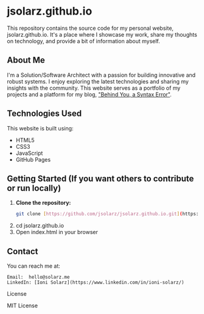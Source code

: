 # jsolarz.github.io

This repository contains the source code for my personal website, jsolarz.github.io.  It's a place where I showcase my work, share my thoughts on technology, and provide a bit of information about myself.

## About Me

I'm a Solution/Software Architect with a passion for building innovative and robust systems. I enjoy exploring the latest technologies and sharing my insights with the community.  This website serves as a portfolio of my projects and a platform for my blog, ["Behind You, a Syntax Error"](https://ioni.solarz.me).

## Technologies Used

This website is built using:
  - HTML5
  - CSS3
  - JavaScript
  - GitHub Pages

## Getting Started (If you want others to contribute or run locally)

1. **Clone the repository:**
   ```bash
   git clone [https://github.com/jsolarz/jsolarz.github.io.git](https://www.google.com/search?q=https://github.com/jsolarz/jsolarz.github.io.git)

2. cd jsolarz.github.io
3. Open index.html in your browser

## Contact

You can reach me at:

    Email:  hello@solarz.me
    LinkedIn: [Ioni Solarz](https://www.linkedin.com/in/ioni-solarz/)

License

MIT License
